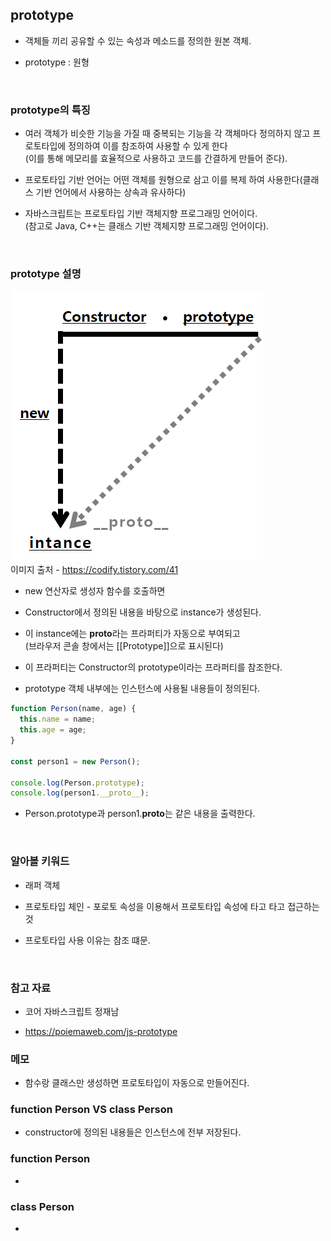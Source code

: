 ## prototype

- 객체들 끼리 공유할 수 있는 속성과 메소드를 정의한 원본 객체.

- prototype : 원형

<br>

### prototype의 특징

- 여러 객체가 비슷한 기능을 가질 때 중복되는 기능을 각 객체마다 정의하지 않고 프로토타입에 정의하여 이를 참조하여 사용할 수 있게 한다 <br>
  (이를 통해 메모리를 효율적으로 사용하고 코드를 간결하게 만들어 준다).

- 프로토타입 기반 언어는 어떤 객체를 원형으로 삼고 이를 복제 하여 사용한다(클래스 기반 언어에서 사용하는 상속과 유사하다)

- 자바스크립트는 프로토타입 기반 객체지향 프로그래밍 언어이다. <br>
  (참고로 Java, C++는 클래스 기반 객체지향 프로그래밍 언어이다).

<br>

### prototype 설명

<img src="image/prototye.png"/> <br>
이미지 출처 - https://codify.tistory.com/41

- new 연산자로 생성자 함수를 호출하면

- Constructor에서 정의된 내용을 바탕으로 instance가 생성된다.

- 이 instance에는 **proto**라는 프라퍼티가 자동으로 부여되고 <br>
  (브라우저 콘솔 창에서는 [[Prototype]]으로 표시된다)

- 이 프라퍼티는 Constructor의 prototype이라는 프라퍼티를 참조한다.

- prototype 객체 내부에는 인스턴스에 사용될 내용들이 정의된다.

```javascript
function Person(name, age) {
  this.name = name;
  this.age = age;
}

const person1 = new Person();

console.log(Person.prototype);
console.log(person1.__proto__);
```

- Person.prototype과 person1.**proto**는 같은 내용을 출력한다.

<br>

### 알아볼 키워드

- 래퍼 객체

- 프로토타입 체인 - 포로토 속성을 이용해서 프로토타입 속성에 타고 타고 접근하는것

- 프로토타입 사용 이유는 참조 떄문.

<br>

### 참고 자료

- 코어 자바스크립트 정재남

- https://poiemaweb.com/js-prototype

### 메모

- 함수랑 클래스만 생성하면 프로토타입이 자동으로 만들어진다.

### function Person VS class Person

- constructor에 정의된 내용들은 인스턴스에 전부 저장된다.

### function Person

-

### class Person

-
